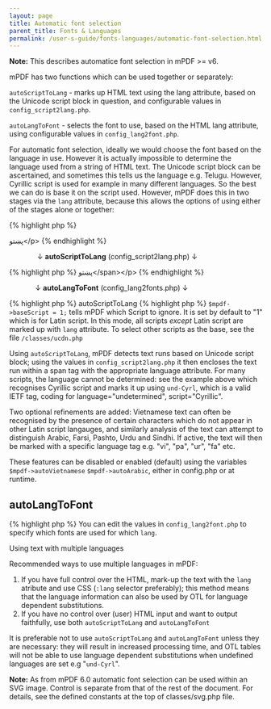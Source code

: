 ```yaml
---
layout: page
title: Automatic font selection
parent_title: Fonts & Languages
permalink: /user-s-guide/fonts-languages/automatic-font-selection.html
---
```


<div id="bpmbook" class="bpmbook" style="direction:ltr;">
<div class="topic_user_field">
<div id="U0">
<p class="manual_block"><b>Note:</b> This describes automatice font selection in mPDF &gt;= v6.</p>
<p>mPDF has two functions which can be used together or separately:</p>
<p><code>autoScriptToLang</code> - marks up HTML text using the lang attribute, based on the Unicode script block in question, and configurable values in <code>config_script2lang.php</code>.</p>
<p><code>autoLangToFont</code> - selects the font to use, based on the HTML lang attribute, using configurable values in <code>config_lang2font.php</code>.</p>
<p>For automatic font selection, ideally we would choose the font based on the language in use. However it is actually impossible to determine the language used from a string of HTML text. The Unicode script block can be ascertained, and sometimes this tells us the language e.g. Telugu. However, Cyrillic script is used for example in many different languages. So the best we can do is base it on the script used. However, mPDF does this in two stages via the <code>lang</code> attribute, because this allows the options of using either of the stages alone or together:</p>

{% highlight php %}
<?php

&lt;p&gt;English ру́сский язы́к <span>پښتو</span>&lt;/p&gt;
{% endhighlight %}

<p>&nbsp;&nbsp;&nbsp;&nbsp;&nbsp;&nbsp;&nbsp;&nbsp;&nbsp;&nbsp;&nbsp;&nbsp;&nbsp; ↓ <b>autoScriptToLang</b> (config_script2lang.php) ↓</p>

{% highlight php %}
<?php

&lt;p&gt;English &lt;span lang="und-Cyrl"&gt;ру́сский язы́к&lt;/span&gt; &lt;span lang="ps"&gt;<span>پښتو</span>&lt;/span&gt;&lt;/p&gt;
{% endhighlight %}

<p>&nbsp;&nbsp;&nbsp;&nbsp;&nbsp;&nbsp;&nbsp;&nbsp;&nbsp;&nbsp;&nbsp;&nbsp; ↓ <b>autoLangToFont</b> (config_lang2fonts.php) ↓</p>

{% highlight php %}
<?php

Uses "lang" to select font, and to determine OTL features applied
{% endhighlight %}

<h2>autoScriptToLang</h2>

{% highlight php %}
<?php

$mpdf-&gt;autoScriptToLang = true;

$mpdf-&gt;baseScript = 1;

$mpdf-&gt;autoVietnamese = true;

$mpdf-&gt;autoArabic = true;
{% endhighlight %}

<p><code>$mpdf-&gt;baseScript = 1;</code> tells mPDF which Script to ignore. It is set by default to "1" which is for Latin script. In this mode, all scripts <i>except</i> Latin script are marked up with <code>lang</code> attribute. To select other scripts as the base, see the file <code>/classes/ucdn.php</code></p>
<p>Using <code>autoScriptToLang</code>, mPDF detects text runs based on Unicode script block; using the values in <code>config_script2lang.php</code> it then encloses the text run within a span tag with the appropriate language attribute. For many scripts, the language cannot be determined: see the example above which recognises Cyrillic script and marks it up using <code>und-Cyrl</code>, which is a valid IETF tag, coding for language="undetermined", script="Cyrillic".</p>
<p>Two optional refinements are added: Vietnamese text can often be recognised by the presence of certain characters which do not appear in other Latin script langauges, and similarly analysis of the text can attempt to distinguish Arabic, Farsi, Pashto, Urdu and Sindhi. If active, the text will then be marked with a specific language tag e.g. "vi", "pa", "ur", "fa" etc.</p>
<p>These features can be disabled or enabled (default) using the variables <code>$mpdf-&gt;autoVietnamese</code> <code>$mpdf-&gt;autoArabic</code>, either in <span class="filename">config.php</span> or at runtime.</p>
<h2>autoLangToFont</h2>

{% highlight php %}
<?php

$mpdf-&gt;autoLangToFont = true;
{% endhighlight %}

<p>You can edit the values in <code>config_lang2font.php</code> to specify which fonts are used for which <code>lang</code>.</p>
<p>Using text with multiple languages</p>
<p>Recommended ways to use multiple languages in mPDF:</p>
<ol>
<li>If you have full control over the HTML, mark-up the text with the <code>lang </code>atribute and use CSS (<code>:lang</code> selector preferably); this method means that the language information can also be used by OTL for language dependent substitutions.</li>
<li>If you have no control over (user) HTML input and want to output faithfully, use both <code>autoScriptToLang</code> and <code>autoLangToFont</code></li>
</ol>
<p>It is preferable not to use <code>autoScriptToLang</code> and <code>autoLangToFont</code> unless they are necessary: they will result in increased processing time, and OTL tables will not be able to use language dependent substitutions when undefined languages are set e.g "<code>und-Cyrl</code>".</p>
<p class="manual_block"><b>Note:</b> As from mPDF 6.0 automatic font selection can be used within an SVG image. Control is separate from that of the rest of the document. For details, see the defined constants at the top of classes/svg.php file.</p>
</div>
</div>

